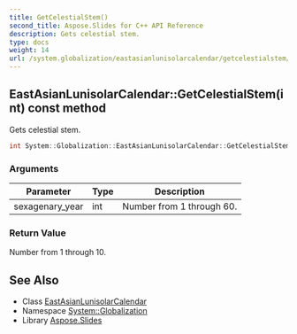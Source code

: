 ```yaml
---
title: GetCelestialStem()
second_title: Aspose.Slides for C++ API Reference
description: Gets celestial stem.
type: docs
weight: 14
url: /system.globalization/eastasianlunisolarcalendar/getcelestialstem/
---
```

## EastAsianLunisolarCalendar::GetCelestialStem(int) const method


Gets celestial stem.

```cpp
int System::Globalization::EastAsianLunisolarCalendar::GetCelestialStem(int sexagenary_year) const
```


### Arguments

| Parameter | Type | Description |
| --- | --- | --- |
| sexagenary_year | int | Number from 1 through 60. |

### Return Value

Number from 1 through 10.

## See Also

* Class [EastAsianLunisolarCalendar](../)
* Namespace [System::Globalization](../../)
* Library [Aspose.Slides](../../../)
